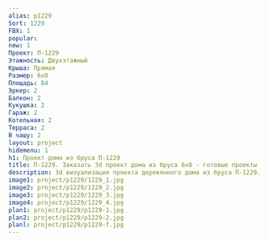 ```yaml
---
alias: p1229
Sort: 1229
FBX: 1
popular: 
new: 1
Проект: П-1229
Этажность: Двухэтажный
Крыша: Прямая
Размер: 6х8
Площадь: 84
Эркер: 2
Балкон: 2
Кукушка: 2
Гараж: 2
Котельная: 2
Терраса: 2
В чашу: 2
layout: project
hidemenu: 1
h1: Проект дома из бруса П-1229
title: П-1229. Заказать 3d проект дома из бруса 6х8 - готовые проекты
description: 3d визуализация проекта деревянного дома из бруса П-1229. Площадь 84 м2, размер 6х8. Вы можете внести любые изменения в проект.
image1: project/p1229/1229_1.jpg
image2: project/p1229/1229_2.jpg
image3: project/p1229/1229_3.jpg
image4: project/p1229/1229_4.jpg
plan1: project/p1229/p1229-1.jpg
plan2: project/p1229/p1229-2.jpg
planl: project/p1229/p1229-f.jpg
---
```

